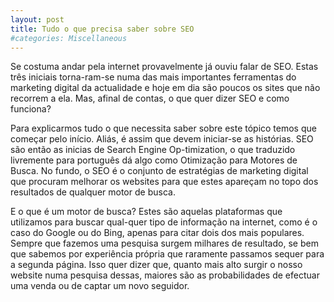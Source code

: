 ```yaml
---
layout: post
title: Tudo o que precisa saber sobre SEO
#categories: Miscellaneous
---
```


Se costuma andar pela internet provavelmente já ouviu falar de SEO. Estas três iniciais torna-ram-se numa das mais importantes ferramentas do marketing digital da actualidade e hoje em dia são poucos os sites que não recorrem a ela. Mas, afinal de contas, o que quer dizer SEO e como funciona?

Para explicarmos tudo o que necessita saber sobre este tópico temos que começar pelo início. Aliás, é assim que devem iniciar-se as histórias. SEO são então as inicias de Search Engine Op-timization, o que traduzido livremente para português dá algo como Otimização para Motores de Busca. No fundo, o SEO é o conjunto de estratégias de marketing digital que procuram melhorar os websites para que estes apareçam no topo dos resultados de qualquer motor de busca.

E o que é um motor de busca? Estes são aquelas plataformas que utilizamos para buscar qual-quer tipo de informação na internet, como é o caso do Google ou do Bing, apenas para citar dois dos mais populares. Sempre que fazemos uma pesquisa surgem milhares de resultado, se bem que sabemos por experiência própria que raramente passamos sequer para a segunda página. Isso quer dizer que, quanto mais alto surgir o nosso website numa pesquisa dessas, maiores são as probabilidades de efectuar uma venda ou de captar um novo seguidor.
